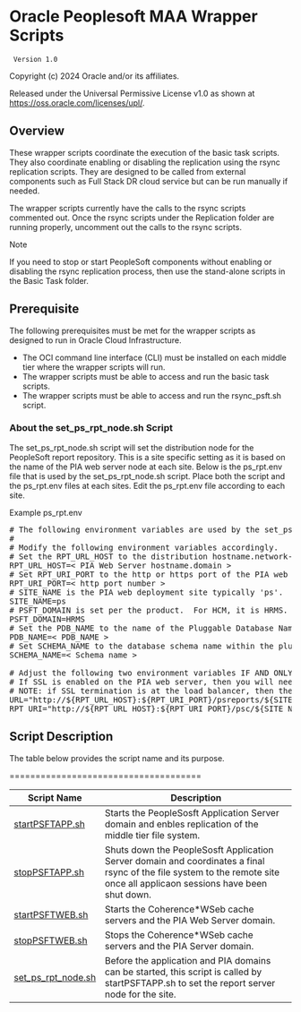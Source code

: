 # Oracle Peoplesoft MAA Wrapper Scripts

     Version 1.0

Copyright (c) 2024 Oracle and/or its affiliates.

Released under the Universal Permissive License v1.0 as shown at
<https://oss.oracle.com/licenses/upl/>.

## Overview

These wrapper scripts coordinate the execution of the basic task scripts.  They also coordinate enabling or disabling the replication using the rsync replication scripts.  They are designed to be called from external components such as Full Stack DR cloud service but can be run manually if needed.  

The wrapper scripts currently have the calls to the rsync scripts commented out.  Once the rsync scripts under the Replication folder are running properly, uncomment out the calls to the rsync scripts.

> [!NOTE]
> If you need to stop or start PeopleSoft components without enabling or disabling the rsync replication process, then use the stand-alone scripts in the Basic Task folder. 


## Prerequisite

The following prerequisites must be met for the wrapper scripts as designed to run in Oracle Cloud Infrastructure.  

*  The OCI command line interface (CLI) must be installed on each middle tier where the wrapper scripts will run. 
*  The wrapper scripts must be able to access and run the basic task scripts.
*  The wrapper scripts must be able to access and run the rsync_psft.sh script.  


### About the set_ps_rpt_node.sh Script

The set_ps_rpt_node.sh script will set the distribution node for the PeopleSoft report repository.  This is a site specific setting as it is based on the name of the PIA web server node at each site.  Below is the ps_rpt.env file that is used by the set_ps_rpt_node.sh script.  Place both the script and the ps_rpt.env files at each sites.  Edit the ps_rpt.env file according to each site.  

Example ps_rpt.env

<pre>
# The following environment variables are used by the set_ps_rpt_node.sh script. 
# 
# Modify the following environment variables accordingly. 
# Set the RPT_URL_HOST to the distribution hostname.network-domain of one of a PIA web servers e.g., myhost.mycompany.com 
RPT_URL_HOST=< PIA Web Server hostname.domain > 
# Set RPT_URI_PORT to the http or https port of the PIA web server. 
RPT_URI_PORT=< http port number >
# SITE_NAME is the PIA web deployment site typically 'ps'. 
SITE_NAME=ps 
# PSFT_DOMAIN is set per the product.  For HCM, it is HRMS. 
PSFT_DOMAIN=HRMS 
# Set the PDB_NAME to the name of the Pluggable Database Name in which the PeopleSoft schema is stored. 
PDB_NAME=< PDB_NAME >
# Set SCHEMA_NAME to the database schema name within the pluggable database where the PeopleSoft schema is stored. 
SCHEMA_NAME=< Schema name > 

# Adjust the following two environment variables IF AND ONLY IF required.  Otherwise, leve them as they are set.  
# If SSL is enabled on the PIA web server, then you will need to change the protocol scheme to https for both URL and RPT_URI.
# NOTE: if SSL termination is at the load balancer, then the protocol should be set to http. 
URL="http://${RPT_URL_HOST}:${RPT_URI_PORT}/psreports/${SITE_NAME}" 
RPT_URI="http://${RPT_URL_HOST}:${RPT_URI_PORT}/psc/${SITE_NAME}/EMPLOYEE/${PSFT_DOMAIN}/c/CDM_RPT.CDM_RPT.GBL?Page=CDM_RPT_INDEX&Action=U&CDM_ID=" 
</pre>

## Script Description

The table below provides the script name and its purpose.  

=====================================

| Script Name | Description |
| ------ | ------ |
| [startPSFTAPP.sh](./startPSFTAPP.sh) | Starts the PeopleSosft Application Server domain and enbles replication of the middle tier file system. |
| [stopPSFTAPP.sh](./stopPSFTAPP.sh) | Shuts down the PeopleSosft Application Server domain and coordinates a final rsync of the file system to the remote site once all applicaon sessions have been shut down. |
| [startPSFTWEB.sh](./startPSFTWEB.sh) | Starts the Coherence*WSeb cache servers and the PIA Web Server domain. |
| [stopPSFTWEB.sh](./stopPSFTWEB.sh) | Stops the Coherence*WSeb cache servers and the PIA Server domain. |
| [set_ps_rpt_node.sh](./set_ps_rpt_node.sh) | Before the application and PIA domains can be started, this script is called by startPSFTAPP.sh to set the report server node for the site. |


